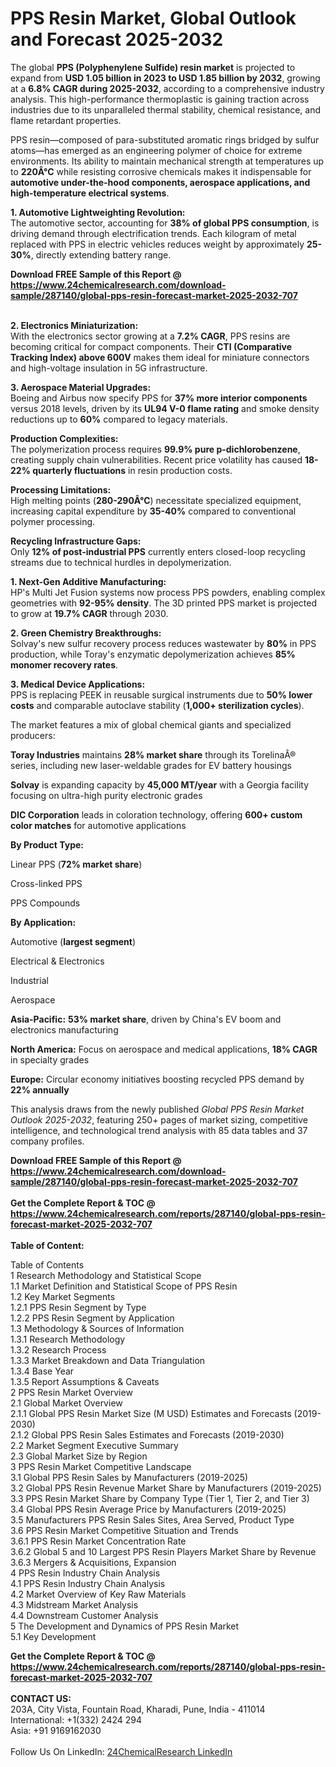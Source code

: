 <h1>PPS Resin Market, Global Outlook and Forecast 2025-2032</h1><p>The global <strong>PPS (Polyphenylene Sulfide) resin market</strong> is projected to expand from <strong>USD 1.05 billion in 2023 to USD 1.85 billion by 2032</strong>, growing at a <strong>6.8% CAGR during 2025-2032</strong>, according to a comprehensive industry analysis. This high-performance thermoplastic is gaining traction across industries due to its unparalleled thermal stability, chemical resistance, and flame retardant properties.</p><p>PPS resin—composed of para-substituted aromatic rings bridged by sulfur atoms—has emerged as an engineering polymer of choice for extreme environments. Its ability to maintain mechanical strength at temperatures up to <strong>220Â°C</strong> while resisting corrosive chemicals makes it indispensable for <strong>automotive under-the-hood components, aerospace applications, and high-temperature electrical systems</strong>.</p><p><strong>1. Automotive Lightweighting Revolution:</strong><br>
The automotive sector, accounting for <strong>38% of global PPS consumption</strong>, is driving demand through electrification trends. Each kilogram of metal replaced with PPS in electric vehicles reduces weight by approximately <strong>25-30%</strong>, directly extending battery range.</p><div><b>Download FREE Sample of this Report @ 
            <a href="https://www.24chemicalresearch.com/download-sample/287140/global-pps-resin-forecast-market-2025-2032-707">
            https://www.24chemicalresearch.com/download-sample/287140/global-pps-resin-forecast-market-2025-2032-707</a></b></div><br><p><strong>2. Electronics Miniaturization:</strong><br>
With the electronics sector growing at a <strong>7.2% CAGR</strong>, PPS resins are becoming critical for compact components. Their <strong>CTI (Comparative Tracking Index) above 600V</strong> makes them ideal for miniature connectors and high-voltage insulation in 5G infrastructure.</p><p><strong>3. Aerospace Material Upgrades:</strong><br>
Boeing and Airbus now specify PPS for <strong>37% more interior components</strong> versus 2018 levels, driven by its <strong>UL94 V-0 flame rating</strong> and smoke density reductions up to <strong>60%</strong> compared to legacy materials.</p><p><strong>Production Complexities:</strong><br>
The polymerization process requires <strong>99.9% pure p-dichlorobenzene</strong>, creating supply chain vulnerabilities. Recent price volatility has caused <strong>18-22% quarterly fluctuations</strong> in resin production costs.</p><p><strong>Processing Limitations:</strong><br>
High melting points (<strong>280-290Â°C</strong>) necessitate specialized equipment, increasing capital expenditure by <strong>35-40%</strong> compared to conventional polymer processing.</p><p><strong>Recycling Infrastructure Gaps:</strong><br>
Only <strong>12% of post-industrial PPS</strong> currently enters closed-loop recycling streams due to technical hurdles in depolymerization.</p><p><strong>1. Next-Gen Additive Manufacturing:</strong><br>
HP's Multi Jet Fusion systems now process PPS powders, enabling complex geometries with <strong>92-95% density</strong>. The 3D printed PPS market is projected to grow at <strong>19.7% CAGR</strong> through 2030.</p><p><strong>2. Green Chemistry Breakthroughs:</strong><br>
Solvay's new sulfur recovery process reduces wastewater by <strong>80%</strong> in PPS production, while Toray's enzymatic depolymerization achieves <strong>85% monomer recovery rates</strong>.</p><p><strong>3. Medical Device Applications:</strong><br>
PPS is replacing PEEK in reusable surgical instruments due to <strong>50% lower costs</strong> and comparable autoclave stability (<strong>1,000+ sterilization cycles</strong>).</p><p>The market features a mix of global chemical giants and specialized producers:</p><p><strong>Toray Industries</strong> maintains <strong>28% market share</strong> through its TorelinaÂ® series, including new laser-weldable grades for EV battery housings</p><p><strong>Solvay</strong> is expanding capacity by <strong>45,000 MT/year</strong> with a Georgia facility focusing on ultra-high purity electronic grades</p><p><strong>DIC Corporation</strong> leads in coloration technology, offering <strong>600+ custom color matches</strong> for automotive applications</p><p><strong>By Product Type:</strong></p><p>Linear PPS (<strong>72% market share</strong>)</p><p>Cross-linked PPS</p><p>PPS Compounds</p><p><strong>By Application:</strong></p><p>Automotive (<strong>largest segment</strong>)</p><p>Electrical &amp; Electronics</p><p>Industrial</p><p>Aerospace</p><p><strong>Asia-Pacific:</strong> <strong>53% market share</strong>, driven by China's EV boom and electronics manufacturing</p><p><strong>North America:</strong> Focus on aerospace and medical applications, <strong>18% CAGR</strong> in specialty grades</p><p><strong>Europe:</strong> Circular economy initiatives boosting recycled PPS demand by <strong>22% annually</strong></p><p>This analysis draws from the newly published <em>Global PPS Resin Market Outlook 2025-2032</em>, featuring 250+ pages of market sizing, competitive intelligence, and technological trend analysis with 85 data tables and 37 company profiles.</p><div><b>Download FREE Sample of this Report @ 
            <a href="https://www.24chemicalresearch.com/download-sample/287140/global-pps-resin-forecast-market-2025-2032-707">
            https://www.24chemicalresearch.com/download-sample/287140/global-pps-resin-forecast-market-2025-2032-707</a></b></div><br><div><b>Get the Complete Report & TOC @ 
            <a href="https://www.24chemicalresearch.com/reports/287140/global-pps-resin-forecast-market-2025-2032-707">
            https://www.24chemicalresearch.com/reports/287140/global-pps-resin-forecast-market-2025-2032-707</a></b></div><br>
            <b>Table of Content:</b><p>Table of Contents<br />
1 Research Methodology and Statistical Scope<br />
1.1 Market Definition and Statistical Scope of PPS Resin<br />
1.2 Key Market Segments<br />
1.2.1 PPS Resin Segment by Type<br />
1.2.2 PPS Resin Segment by Application<br />
1.3 Methodology & Sources of Information<br />
1.3.1 Research Methodology<br />
1.3.2 Research Process<br />
1.3.3 Market Breakdown and Data Triangulation<br />
1.3.4 Base Year<br />
1.3.5 Report Assumptions & Caveats<br />
2 PPS Resin Market Overview<br />
2.1 Global Market Overview<br />
2.1.1 Global PPS Resin Market Size (M USD) Estimates and Forecasts (2019-2030)<br />
2.1.2 Global PPS Resin Sales Estimates and Forecasts (2019-2030)<br />
2.2 Market Segment Executive Summary<br />
2.3 Global Market Size by Region<br />
3 PPS Resin Market Competitive Landscape<br />
3.1 Global PPS Resin Sales by Manufacturers (2019-2025)<br />
3.2 Global PPS Resin Revenue Market Share by Manufacturers (2019-2025)<br />
3.3 PPS Resin Market Share by Company Type (Tier 1, Tier 2, and Tier 3)<br />
3.4 Global PPS Resin Average Price by Manufacturers (2019-2025)<br />
3.5 Manufacturers PPS Resin Sales Sites, Area Served, Product Type<br />
3.6 PPS Resin Market Competitive Situation and Trends<br />
3.6.1 PPS Resin Market Concentration Rate<br />
3.6.2 Global 5 and 10 Largest PPS Resin Players Market Share by Revenue<br />
3.6.3 Mergers & Acquisitions, Expansion<br />
4 PPS Resin Industry Chain Analysis<br />
4.1 PPS Resin Industry Chain Analysis<br />
4.2 Market Overview of Key Raw Materials<br />
4.3 Midstream Market Analysis<br />
4.4 Downstream Customer Analysis<br />
5 The Development and Dynamics of PPS Resin Market <br />
5.1 Key Development</p><div><b>Get the Complete Report & TOC @ 
            <a href="https://www.24chemicalresearch.com/reports/287140/global-pps-resin-forecast-market-2025-2032-707">
            https://www.24chemicalresearch.com/reports/287140/global-pps-resin-forecast-market-2025-2032-707</a></b></div><br><b>CONTACT US:</b><br>
            203A, City Vista, Fountain Road, Kharadi, Pune, India - 411014<br>
            International: +1(332) 2424 294<br>
            Asia: +91 9169162030 <br><br>
            Follow Us On LinkedIn: <a href="https://www.linkedin.com/company/24chemicalresearch/">24ChemicalResearch LinkedIn</a>